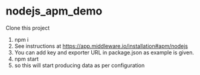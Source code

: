 # nodejs_apm_demo

Clone this project
1. npm i
2. See instructions at https://app.middleware.io/installation#apm/nodejs
3. You can add key and exporter URL in package.json as example is given.
4. npm start
5. so this will start producing data as per configuration
